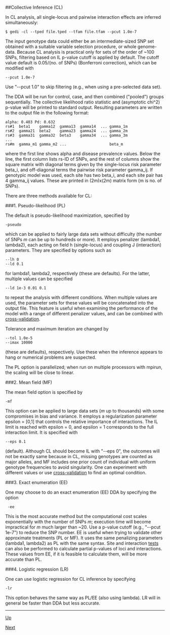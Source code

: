 ##Collective Inference (CL)

In CL analysis, all single-locus and pairwise interaction effects are inferred simultaneously:

    $ gedi -cl --tped file.tped --tfam file.tfam --pcut 1.0e-7

The input genotype data could either be an intermediate-sized SNP set obtained with a suitable variable selection procedure, or whole genome-data. Because CL analysis is practical only for sets of the order of ~100 SNPs, filtering based on IL p-value cutoff is applied by default. The cutoff value default is 0.05/(no. of SNPs) (Bonferroni correction), which can be modified with 

    --pcut 1.0e-7

Use "--pcut 1.0" to skip filtering (e.g., when using a pre-selected data set).

The DDA will be run for control, case, and then combined ("pooled") groups sequentially. The collective likelihood ratio statistic and (asymptotic chi^2) p-value will be printed to standard output. Resulting parameters are written to the output file in the following format:

    alpha: 0.403 Pd: 0.632
    rs#1  beta1    gamma12  gamma13  gamma14  ... gamma_1m
    rs#2  gamma21  beta2    gamma23  gamma24  ... gamma_2m
    rs#3  gamma31  gamma32  beta3    gamma34  ... gamma_3m
    ...
    rs#m  gamma_m1 gamma_m2 ...                   beta_m

where the first line shows alpha and disease prevalence values. Below the line, the first column lists rs-ID of SNPs, and the rest of columns show the square matrix with diagonal terms given by the single-locus risk parameter beta_i, and off-diagonal terms the pairwise risk parameter gamma_ij. If genotypic model was used, each site has two beta_i, and each site pair has 4 gamma_ij values. These are printed in (2m)x(2m) matrix form (m is no. of SNPs).

There are three methods available for CL:

###1. Pseudo-likelihood (PL)

The default is pseudo-likelihood maximization, specified by

    -pseudo

which can be applied to fairly large data sets without difficulty (the number of SNPs _m_ can be up to hundreds or more). It employs penalizer (lambda1, lambda2), each acting on field h (single-locus) and coupling J (interaction) parameters. They are specified by options such as

    --lh 0
    --ld 0.1

for lambda1, lambda2, respectively (these are defaults). For the latter, multiple values can be specified

    --ld 1e-3 0.01 0.1

to repeat the analysis with different conditions. When multiple values are used, the parameter sets for these values will be concatenated into the output file. This feature is useful when examining the performance of the model with a range of different penalizer values, and can be combined with [cross-validation](cv.md).

Tolerance and maximum iteration are changed by 

    --tol 1.0e-5
    --imax 10000

(these are defaults), respectively. Use these when the inference appears to hang or numerical problems are suspected.

The PL option is parallelized; when run on multiple processors with mpirun, the scaling will be close to linear.

###2. Mean field (MF)

The mean field option is specified by

    -mf

This option can be applied to large data sets (_m_ up to thousands) with some compromises in bias and variance. It employs a regularization parameter epsilon = [0,1] that controls the relative importance of interactions. The IL limit is reached with epsilon = 0, and epsilon = 1 corresponds to the full interaction limit. It is specified with 

    --eps 0.1 

(default). Although CL should become IL with "--eps 0", the outcomes will not be exactly same because in CL, missing genotypes are counted as major alleles, and MF includes one prior count of individual with uniform genotype frequencies to avoid singularity. One can experiment with different values or use [cross-validation](cv.md) to find an optimal condition.

###3. Exact enumeration (EE)

One may choose to do an exact enumeration (EE) DDA by specifying the option 

     -ee 

This is the most accurate method but the computational cost scales exponentially with the number of SNPs _m_; execution time will become impractical for _m_ much larger than ~20. Use a p-value cutoff (e.g., "--pcut 1e-7") to reduce the SNP number. EE is useful when trying to validate other approximate treatments (PL or MF). It uses the same penalizing parameters (lambda1, lambda2) as PL with the same syntax. Site and interaction [tests](tests.md)
can also be performed to calculate partial p-values of loci and interactions. These values from EE, if it is feasible to calculate them, will be more accurate than PL.

###4. Logistic regression (LR)

One can use logistic regression for CL inference by specifying 

    -lr

This option behaves the same way as PL/EE (also using lambda). LR will in general be faster than DDA but less accurate.

***
[Up](README.md)

[Next](cv.md)
